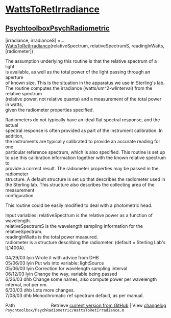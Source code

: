 # [WattsToRetIrradiance](WattsToRetIrradiance)
## [Psychtoolbox](Psychtoolbox)[PsychRadiometric](PsychRadiometric)

 [irradiance, irradianceS] =...  
        [WattsToRetIrradiance](WattsToRetIrradiance)(relativeSpectrum, relativeSpectrumS, readingInWatts, [radiometer])  
  
 The assumption underlying this routine is that the relative spectrum of a light  
 is available, as well as the total power of the light passing through an aperture  
 of known size.  This is the situation in the apparatus we use in Sterling's lab.  
    The routine computes the irradiance (watts/um^2-wlinterval) from the relative spectrum  
 (relative power, not relative quanta) and a measurement of the total power in watts,  
 given the radiometer properties specified.   
  
 Radiometers do not typically have an ideal flat spectral response, and the actual  
 spectral response is often provided as part of the instrument calibration.  In addition,  
 the instruments are typically calibrated to provide an accurate reading for one  
 particular reference spectrum, which is also specified.  This routine is set up  
 to use this calibration information together with the known relative spectrum to  
 provide a correct result.  The radiometer properties may be passed in the radiometer  
 structure.  A default structure is set up that describes the radiometer used in  
 the Sterling lab.  This structure also describes the collecting area of the measurement  
 configuration.  
  
 This routine could be easily modified to deal with a photometric head.   
  
 Input variables: relativeSpectrum is the relative power as a function of wavelength.  
                  relativeSpectrumS is the wavelength sampling information for the relativeSpectrum.  
                                   readingInWatts is the total power measured.  
                  radiometer is a structure describing the radiometer. (default = Sterling Lab's IL1400A).  
  
 04/29/03   lyin Wrote it with advice from DHB  
 05/06/03   lyin Put wls into variable: lightSource  
 05/06/03   lyin Correction for wavelength sampling interval  
 06/12/03   lyin Change the way, variable being passed  
 6/26/03   dhb  Change some names, also compute power per wavelength interval, not per nm.  
 6/30/03   dhb  Lots more changes.  
 7/08/03   dhb  Monochromatic ref spectrum default, as per manual.  




<div class="code_header" style="text-align:right;">
  <span style="float:left;">Path&nbsp;&nbsp;</span> <span class="counter">Retrieve <a href=
  "https://raw.github.com/Psychtoolbox-3/Psychtoolbox-3/beta/Psychtoolbox/PsychRadiometric/WattsToRetIrradiance.m">current version from GitHub</a> | View <a href=
  "https://github.com/Psychtoolbox-3/Psychtoolbox-3/commits/beta/Psychtoolbox/PsychRadiometric/WattsToRetIrradiance.m">changelog</a></span>
</div>
<div class="code">
  <code>Psychtoolbox/PsychRadiometric/WattsToRetIrradiance.m</code>
</div>

